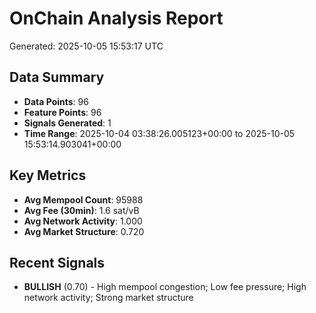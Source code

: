 # OnChain Analysis Report
Generated: 2025-10-05 15:53:17 UTC

## Data Summary
- **Data Points**: 96
- **Feature Points**: 96
- **Signals Generated**: 1
- **Time Range**: 2025-10-04 03:38:26.005123+00:00 to 2025-10-05 15:53:14.903041+00:00

## Key Metrics
- **Avg Mempool Count**: 95988
- **Avg Fee (30min)**: 1.6 sat/vB
- **Avg Network Activity**: 1.000
- **Avg Market Structure**: 0.720

## Recent Signals
- **BULLISH** (0.70) - High mempool congestion; Low fee pressure; High network activity; Strong market structure

